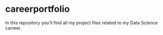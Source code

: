 # careerportfolio
In this repository you'll find all my project files related to my Data Science carreer. 
